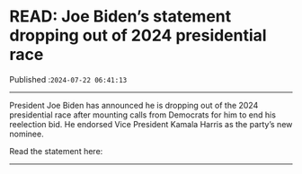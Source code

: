 # READ: Joe Biden’s statement dropping out of 2024 presidential race

Published :`2024-07-22 06:41:13`

---

President Joe Biden has announced he is dropping out of the 2024 presidential race after mounting calls from Democrats for him to end his reelection bid. He endorsed Vice President Kamala Harris as the party’s new nominee.

Read the statement here:

---

